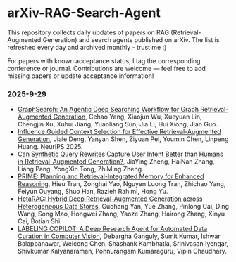 # arXiv-RAG-Search-Agent
This repository collects daily updates of papers on RAG (Retrieval-Augmented Generation) and search agents published on arXiv. The list is refreshed every day and archived monthly - trust me :)

For papers with known acceptance status, I tag the corresponding conference or journal. Contributions are welcome — feel free to add missing papers or update acceptance information!

### 2025-9-29
- [GraphSearch: An Agentic Deep Searching Workflow for Graph Retrieval-Augmented Generation](https://arxiv.org/abs/2509.22009), Cehao Yang, Xiaojun Wu, Xueyuan Lin, Chengjin Xu, Xuhui Jiang, Yuanliang Sun, Jia Li, Hui Xiong, Jian Guo.
- [Influence Guided Context Selection for Effective Retrieval-Augmented Generation](https://arxiv.org/abs/2509.21359), Jiale Deng, Yanyan Shen, Ziyuan Pei, Youmin Chen, Linpeng Huang. NeurIPS 2025.
- [Can Synthetic Query Rewrites Capture User Intent Better than Humans in Retrieval-Augmented Generation?](https://arxiv.org/abs/2509.22325), JiaYing Zheng, HaiNan Zhang, Liang Pang, YongXin Tong, ZhiMing Zheng.
- [PRIME: Planning and Retrieval-Integrated Memory for Enhanced Reasoning](https://arxiv.org/abs/2509.22315), Hieu Tran, Zonghai Yao, Nguyen Luong Tran, Zhichao Yang, Feiyun Ouyang, Shuo Han, Razieh Rahimi, Hong Yu.
- [HetaRAG: Hybrid Deep Retrieval-Augmented Generation across Heterogeneous Data Stores](https://arxiv.org/abs/2509.21336), Guohang Yan, Yue Zhang, Pinlong Cai, Ding Wang, Song Mao, Hongwei Zhang, Yaoze Zhang, Hairong Zhang, Xinyu Cai, Botian Shi.
- [LABELING COPILOT: A Deep Research Agent for Automated Data Curation in Computer Vision](https://arxiv.org/abs/2509.22631), Debargha Ganguly, Sumit Kumar, Ishwar Balappanawar, Weicong Chen, Shashank Kambhatla, Srinivasan Iyengar, Shivkumar Kalyanaraman, Ponnurangam Kumaraguru, Vipin Chaudhary.

